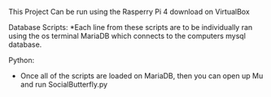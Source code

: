 This Project Can be run using the Rasperry Pi 4 download on VirtualBox

Database Scripts:
*Each line from these scripts  are to be individually ran using the os terminal MariaDB which connects to the computers mysql database.

Python:
* Once all of the scripts are loaded on MariaDB, then you can open up Mu and run SocialButterfly.py
